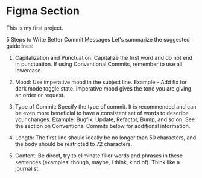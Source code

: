 # Figma Section
This is my first project.

5 Steps to Write Better Commit Messages
Let's summarize the suggested guidelines:

1. Capitalization and Punctuation: Capitalize the first word and do not end in punctuation. If using Conventional Commits, remember to use all lowercase.

2. Mood: Use imperative mood in the subject line. Example – Add fix for dark mode toggle state. Imperative mood gives the tone you are giving an order or request.

3. Type of Commit: Specify the type of commit. It is recommended and can be even more beneficial to have a consistent set of words to describe your changes. Example: Bugfix, Update, Refactor, Bump, and so on. See the section on Conventional Commits below for additional information.

4. Length: The first line should ideally be no longer than 50 characters, and the body should be restricted to 72 characters.

5. Content: Be direct, try to eliminate filler words and phrases in these sentences (examples: though, maybe, I think, kind of). Think like a journalist.

